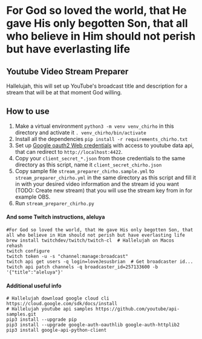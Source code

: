 # For God so loved the world, that He gave His only begotten Son, that all who believe in Him should not perish but have everlasting life

## Youtube Video Stream Preparer

Hallelujah, this will set up YouTube's broadcast title and description for a stream that will be at that moment God
willing.

## How to use

1. Make a virtual environment `python3 -m venv venv_chirho` in this directory and activate it `. venv_chirho/bin/activate`
2. Install all the dependencies `pip install -r requirements_chirho.txt`
3. Set up [Google oauth2 Web credentials](https://developers.google.com/identity/protocols/oauth2) with access to youtube data api, that can redirect to `http://localhost:4422`.
4. Copy your `client_secret_*.json` from those credentials to the same directory as this script, name it
   `client_secret_chirho.json`
5. Copy sample file `stream_preparer_chirho.sample.yml` to `stream_preparer_chirho.yml` in the same directory as this script and fill it in with your
   desired video information and the stream id you want (TODO: Create new stream) that you will use the stream key from in for example OBS.
6. Run `stream_preparer_chirho.py`

#### And some Twitch instructions, aleluya

```shell
#For God so loved the world, that He gave His only begotten Son, that all who believe in Him should not perish but have everlasting life
brew install twitchdev/twitch/twitch-cl  # Hallelujah on Macos
rehash
twitch configure
twitch token -u -s "channel:manage:broadcast"
twitch api get users -q login=loveJesusbrian  # Get broadcaster id...
twitch api patch channels -q broadcaster_id=257133600 -b '{"title":"aleluya"}'
```

#### Additional useful info

```shell
# Hallelujah download google cloud cli https://cloud.google.com/sdk/docs/install
# Hallelujah youtube api samples https://github.com/youtube/api-samples.git
pip3 install --upgrade pip
pip3 install --upgrade google-auth-oauthlib google-auth-httplib2
pip3 install google-api-python-client
```